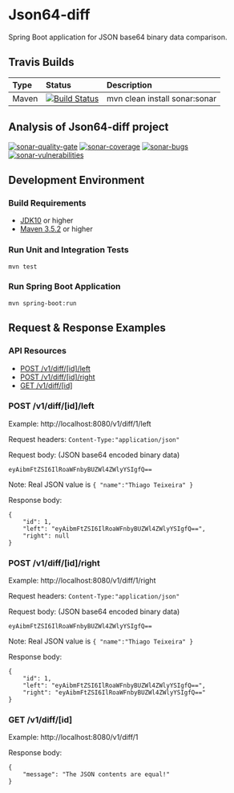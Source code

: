 


# Json64-diff
Spring Boot application for JSON base64 binary data comparison.

## Travis Builds
| Type          | Status                                                   | Description                    |
|:--------------|:---------------------------------------------------------|:-------------------------------|
| Maven         | [![Build Status](https://travis-ci.org/thiagoteixeira/json64-diff.svg?branch=master)](https://travis-ci.org/thiagoteixeira/json64-diff)              | mvn clean install sonar:sonar |

## Analysis of Json64-diff project

[![sonar-quality-gate][sonar-quality-gate]][sonar-url]
[![sonar-coverage][sonar-coverage]][sonar-url]
[![sonar-bugs][sonar-bugs]][sonar-url]
[![sonar-vulnerabilities][sonar-vulnerabilities]][sonar-url]


## Development Environment
### Build Requirements
- [JDK10](http://www.oracle.com/technetwork/java/javase/downloads/jdk10-downloads-4416644.html) or higher
- [Maven 3.5.2](https://maven.apache.org/download.cgi) or higher

### Run Unit and Integration Tests
`mvn test`

### Run Spring Boot Application
`mvn spring-boot:run` 

## Request & Response Examples
### API Resources

  - [POST /v1/diff/[id]/left](#post-v1-diffidleft)
  - [POST /v1/diff/[id]/right](#post-v1-diffidright)
  - [GET /v1/diff/[id]](#get-v1-diffid)

### POST /v1/diff/[id]/left
Example: http://localhost:8080/v1/diff/1/left

Request headers: `Content-Type:"application/json"`

Request body: (JSON base64 encoded binary data)
    
    eyAibmFtZSI6IlRoaWFnbyBUZWl4ZWlyYSIgfQ==
    
Note: Real JSON value is `{ "name":"Thiago Teixeira" }`

Response body:

    {
        "id": 1,
        "left": "eyAibmFtZSI6IlRoaWFnbyBUZWl4ZWlyYSIgfQ==",
        "right": null
    } 
    
### POST /v1/diff/[id]/right
Example: http://localhost:8080/v1/diff/1/right

Request headers: `Content-Type:"application/json"`

Request body: (JSON base64 encoded binary data)
    
    eyAibmFtZSI6IlRoaWFnbyBUZWl4ZWlyYSIgfQ==
    
Note: Real JSON value is `{ "name":"Thiago Teixeira" }`

Response body:

    {
        "id": 1,
        "left": "eyAibmFtZSI6IlRoaWFnbyBUZWl4ZWlyYSIgfQ==",
        "right": "eyAibmFtZSI6IlRoaWFnbyBUZWl4ZWlyYSIgfQ=="
    }

### GET /v1/diff/[id]
Example: http://localhost:8080/v1/diff/1

Response body:

    {
        "message": "The JSON contents are equal!"
    }


[sonar-url]:https://sonarcloud.io/dashboard?id=com.thiagojavabr%3Ajson64-diff
[sonar-quality-gate]: https://sonarcloud.io/api/project_badges/measure?project=com.thiagojavabr%3Ajson64-diff&metric=alert_status
[sonar-coverage]: https://sonarcloud.io/api/project_badges/measure?project=com.thiagojavabr%3Ajson64-diff&metric=coverage
[sonar-bugs]: https://sonarcloud.io/api/project_badges/measure?project=com.thiagojavabr%3Ajson64-diff&metric=bugs
[sonar-vulnerabilities]: https://sonarcloud.io/api/project_badges/measure?project=com.thiagojavabr%3Ajson64-diff&metric=vulnerabilities

